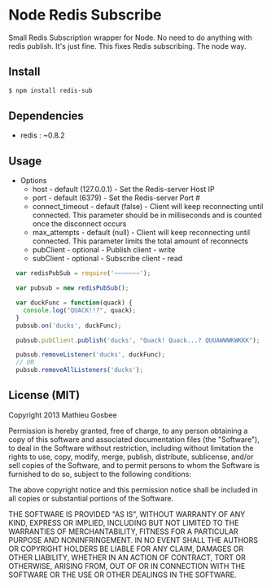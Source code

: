 Node Redis Subscribe
=================

Small Redis Subscription wrapper for Node.
No need to do anything with redis publish. It's just fine.
This fixes Redis subscribing. The node way.

## Install
```bash
$ npm install redis-sub
```

## Dependencies
  - redis : ~0.8.2

## Usage

  - Options
    - host - default (127.0.0.1) - Set the Redis-server Host IP
    - port - default (6379) - Set the Redis-server Port #
    - connect_timeout - default (false) - Client will keep reconnecting until connected. This parameter should be in milliseconds and is counted once the disconnect occurs
    - max_attempts - default (null) - Client will keep reconnecting until connected. This parameter limits the total amount of reconnects
    - pubClient - optional - Publish client - write
    - subClient - optional - Subscribe client - read

```javascript
  var redisPubSub = require('~~~~~~~');

  var pubsub = new redisPubSub();

  var duckFunc = function(quack) {
    console.log("QUACK!!?", quack);
  }
  pubsub.on('ducks', duckFunc);

  pubsub.pubClient.publish('ducks', "Quack! Quack...? QUUAWWWKWKKK");

  pubsub.removeListener('ducks', duckFunc);
  // OR
  pubsub.removeAllListeners('ducks');
```

## License (MIT)

Copyright 2013 Mathieu Gosbee

Permission is hereby granted, free of charge, to any person obtaining
a copy of this software and associated documentation files (the
"Software"), to deal in the Software without restriction, including
without limitation the rights to use, copy, modify, merge, publish,
distribute, sublicense, and/or sell copies of the Software, and to
permit persons to whom the Software is furnished to do so, subject to
the following conditions:

The above copyright notice and this permission notice shall be
included in all copies or substantial portions of the Software.

THE SOFTWARE IS PROVIDED "AS IS", WITHOUT WARRANTY OF ANY KIND,
EXPRESS OR IMPLIED, INCLUDING BUT NOT LIMITED TO THE WARRANTIES OF
MERCHANTABILITY, FITNESS FOR A PARTICULAR PURPOSE AND
NONINFRINGEMENT. IN NO EVENT SHALL THE AUTHORS OR COPYRIGHT HOLDERS BE
LIABLE FOR ANY CLAIM, DAMAGES OR OTHER LIABILITY, WHETHER IN AN ACTION
OF CONTRACT, TORT OR OTHERWISE, ARISING FROM, OUT OF OR IN CONNECTION
WITH THE SOFTWARE OR THE USE OR OTHER DEALINGS IN THE SOFTWARE.